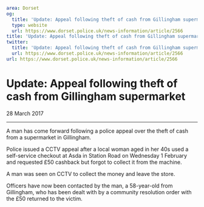 ```yaml
area: Dorset
og:
  title: 'Update: Appeal following theft of cash from Gillingham supermarket'
  type: website
  url: https://www.dorset.police.uk/news-information/article/2566
title: 'Update: Appeal following theft of cash from Gillingham supermarket |'
twitter:
  title: 'Update: Appeal following theft of cash from Gillingham supermarket'
  url: https://www.dorset.police.uk/news-information/article/2566
url: https://www.dorset.police.uk/news-information/article/2566
```

# Update: Appeal following theft of cash from Gillingham supermarket

28 March 2017

* * *

A man has come forward following a police appeal over the theft of cash from a supermarket in Gillingham.

Police issued a CCTV appeal after a local woman aged in her 40s used a self-service checkout at Asda in Station Road on Wednesday 1 February and requested £50 cashback but forgot to collect it from the machine.

A man was seen on CCTV to collect the money and leave the store.

Officers have now been contacted by the man, a 58-year-old from Gillingham, who has been dealt with by a community resolution order with the £50 returned to the victim.

